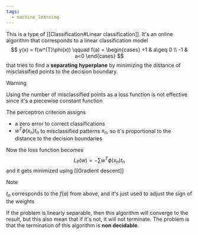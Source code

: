 ```yaml
---
tags:
  - machine_learning
---
```

This is a type of [[Classification#Linear classification]]. It's an online algorithm that corresponds to a linear classification model
$$
y(x) = f(w^{T}\phi(x)) \qquad f(a) = \begin{cases}
+1 & a\geq 0 \\
-1  & a<0
\end{cases}
$$
that tries to find a **separating hyperplane** by minimizing the distance of misclassified points to the decision boundary. 

>[!warning]
>Using the number of misclassified points as a loss function is not effective since it's a piecewise constant function

The perceptron criterion assigns 
- a zero error to correct classifications
- $w^{T}\phi(x_{n})t_{n}$ to misclassified patterns $x_{n}$, so it's proportional to the distance to the decision boundaries

Now the loss function becomes
$$
L_{P}(w) = - \sum w^{T}\phi(x_{n})t_{n}
$$
and it gets minimized using [[Gradient descent]]

>[!note]
>$t_{n}$ corresponds to the $f(a)$ from above, and it's just used to adjust the sign of the weights

If the problem is linearly separable, then this algorithm will converge to the result, but this also mean that if it's not, it will not terminate. The problem is that the termination of this algorithm is **non decidable**.
